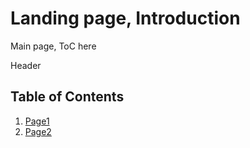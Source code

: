 # Landing page, Introduction

Main page, ToC here

Header

## Table of Contents

1. [Page1](t1/Page1.md)
2. [Page2](t1/Page2.md)